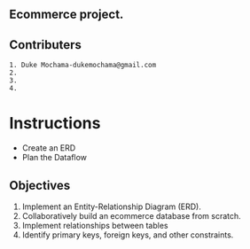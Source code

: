 ##  Ecommerce project.

## Contributers
    1. Duke Mochama-dukemochama@gmail.com
    2.
    3. 
    4.

# Instructions
  * Create an ERD
  * Plan the Dataflow

## Objectives
  1. Implement an Entity-Relationship Diagram (ERD).
  2. Collaboratively build an ecommerce database from scratch.
  3. Implement relationships between tables
  4. Identify primary keys, foreign keys, and other constraints.






